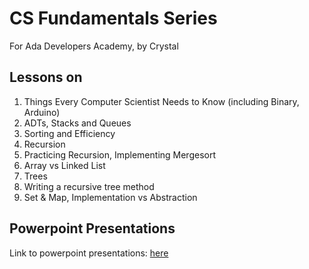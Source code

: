 # CS Fundamentals Series
For Ada Developers Academy, by Crystal

## Lessons on
1. Things Every Computer Scientist Needs to Know (including Binary, Arduino)
1. ADTs, Stacks and Queues
1. Sorting and Efficiency
1. Recursion
1. Practicing Recursion, Implementing Mergesort
1. Array vs Linked List
1. Trees
1. Writing a recursive tree method
1. Set & Map, Implementation vs Abstraction

## Powerpoint Presentations
Link to powerpoint presentations: [here](https://drive.google.com/drive/u/0/folders/0B3xlasEt9caBfi1wcHhDWU8zdThOWnVtaFlEQm12c3NMUk5YRkoxdU1RS1FBSGlpZkVtWXM)
